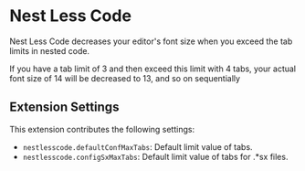 # Nest Less Code

Nest Less Code decreases your editor's font size when you exceed the tab limits in nested code.

If you have a tab limit of 3 and then exceed this limit with 4 tabs, your actual font size of 14 will be decreased to 13, and so on sequentially

## Extension Settings

This extension contributes the following settings:

- `nestlesscode.defaultConfMaxTabs`: Default limit value of tabs.
- `nestlesscode.configSxMaxTabs`: Default limit value of tabs for .\*sx files.
